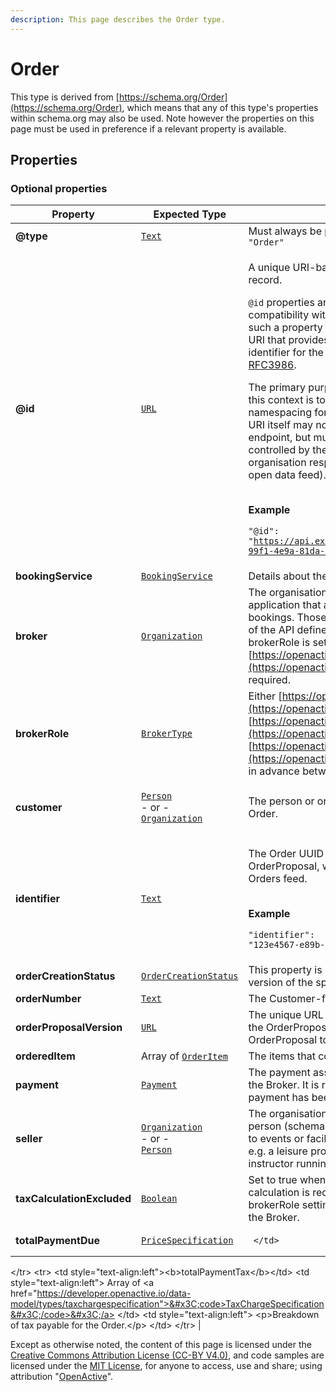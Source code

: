 ```yaml
---
description: This page describes the Order type.
---
```


# Order

This type is derived from [https://schema.org/Order](https://schema.org/Order), which means that any of this type's properties within schema.org may also be used. Note however the properties on this page must be used in preference if a relevant property is available.

## **Properties**

### **Optional properties**

| Property                   | Expected Type                                                                                                                                                                                                       | Description                                                                                                                                                                                                                                                                                                                                                                                                                                                                                                                                                                                                                                                                                                                                                                                             |
| -------------------------- | ------------------------------------------------------------------------------------------------------------------------------------------------------------------------------------------------------------------- | ------------------------------------------------------------------------------------------------------------------------------------------------------------------------------------------------------------------------------------------------------------------------------------------------------------------------------------------------------------------------------------------------------------------------------------------------------------------------------------------------------------------------------------------------------------------------------------------------------------------------------------------------------------------------------------------------------------------------------------------------------------------------------------------------------- |
| **@type**                  | [`Text`](https://schema.org/Text)                                                                                                                                                                                   | Must always be present and set to `"@type": "Order"`                                                                                                                                                                                                                                                                                                                                                                                                                                                                                                                                                                                                                                                                                                                                                    |
| **@id**                    | [`URL`](https://schema.org/URL)                                                                                                                                                                                     | <p>A unique URI-based identifier for the record.</p><p><code>@id</code> properties are used as identifiers for compatibility with JSON-LD. The value of such a property must always be an absolute URI that provides a stable globally unique identifier for the resource, as described in <a href="https://tools.ietf.org/html/rfc3986">RFC3986</a>.</p><p>The primary purpose of the URI format in this context is to provide natural namespacing for the identifier. Hence, the URI itself may not resolve to a valid endpoint, but must use a domain name controlled by the resource owner (the organisation responsible for the OpenActive open data feed).</p><p><br><strong>Example</strong></p><p><code>"@id": "https://api.example.com/orders/1a80eca5-99f1-4e9a-81da-937e5621b246"</code></p> |
| **bookingService**         | [`BookingService`](https://developer.openactive.io/data-model/types/bookingservice)                                                                                                                                 | Details about the Booking System                                                                                                                                                                                                                                                                                                                                                                                                                                                                                                                                                                                                                                                                                                                                                                        |
| **broker**                 | [`Organization`](https://developer.openactive.io/data-model/types/organization)                                                                                                                                     | The organisation or developer providing an application that allows Customers to make bookings. Those applications will be clients of the API defined in this specification. If brokerRole is set to [https://openactive.io/NoBroker](https://openactive.io/NoBroker) this is not required.                                                                                                                                                                                                                                                                                                                                                                                                                                                                                                              |
| **brokerRole**             | [`BrokerType`](https://openactive.io/BrokerType)                                                                                                                                                                    | Either [https://openactive.io/AgentBroker](https://openactive.io/AgentBroker), [https://openactive.io/ResellerBroker](https://openactive.io/ResellerBroker) or [https://openactive.io/NoBroker](https://openactive.io/NoBroker), as agreed in advance between the Broker and Seller.                                                                                                                                                                                                                                                                                                                                                                                                                                                                                                                    |
| **customer**               | <p><a href="https://developer.openactive.io/data-model/types/person"><code>Person</code></a><br>- or -<br><a href="https://developer.openactive.io/data-model/types/organization"><code>Organization</code></a></p> | The person or organization purchasing the Order.                                                                                                                                                                                                                                                                                                                                                                                                                                                                                                                                                                                                                                                                                                                                                        |
| **identifier**             | [`Text`](https://schema.org/Text)                                                                                                                                                                                   | <p>The Order UUID of the Order, OrderQuote or OrderProposal, which is required within the Orders feed.</p><p><br><strong>Example</strong></p><p><code>"identifier": "123e4567-e89b-12d3-a456-426614174000"</code></p>                                                                                                                                                                                                                                                                                                                                                                                                                                                                                                                                                                                   |
| **orderCreationStatus**    | [`OrderCreationStatus`](https://openactive.io/OrderCreationStatus)                                                                                                                                                  | This property is internal to the Broker in this version of the specification.                                                                                                                                                                                                                                                                                                                                                                                                                                                                                                                                                                                                                                                                                                                           |
| **orderNumber**            | [`Text`](https://schema.org/Text)                                                                                                                                                                                   | The Customer-facing identifier of the Order.                                                                                                                                                                                                                                                                                                                                                                                                                                                                                                                                                                                                                                                                                                                                                            |
| **orderProposalVersion**   | [`URL`](https://schema.org/URL)                                                                                                                                                                                     | The unique URL representing this version of the OrderProposal, or the version of the OrderProposal to which this Order is related.                                                                                                                                                                                                                                                                                                                                                                                                                                                                                                                                                                                                                                                                      |
| **orderedItem**            | Array of [`OrderItem`](https://developer.openactive.io/data-model/types/orderitem)                                                                                                                                  | The items that constitute the Order.                                                                                                                                                                                                                                                                                                                                                                                                                                                                                                                                                                                                                                                                                                                                                                    |
| **payment**                | [`Payment`](https://developer.openactive.io/data-model/types/payment)                                                                                                                                               | The payment associated with the Order by the Broker. It is required for cases where a payment has been taken.                                                                                                                                                                                                                                                                                                                                                                                                                                                                                                                                                                                                                                                                                           |
| **seller**                 | <p><a href="https://developer.openactive.io/data-model/types/organization"><code>Organization</code></a><br>- or -<br><a href="https://developer.openactive.io/data-model/types/person"><code>Person</code></a></p> | The organisation (schema:Organization) or person (schema:Person) providing access to events or facilities via a Booking System. e.g. a leisure provider or independent instructor running a yoga classes.                                                                                                                                                                                                                                                                                                                                                                                                                                                                                                                                                                                               |
| **taxCalculationExcluded** | [`Boolean`](https://schema.org/Boolean)                                                                                                                                                                             | Set to true when business-to-business tax calculation is required by the seller or brokerRole settings, but not supported by the Broker.                                                                                                                                                                                                                                                                                                                                                                                                                                                                                                                                                                                                                                                                |
| **totalPaymentDue**        | [`PriceSpecification`](https://developer.openactive.io/data-model/types/pricespecification)                                                                                                                         | <pre><code>  &#x3C;/td>
&#x3C;/tr>
&#x3C;tr>
  &#x3C;td style="text-align:left">&#x3C;b>totalPaymentTax&#x3C;/b>&#x3C;/td>
  &#x3C;td style="text-align:left">
    Array of &#x3C;a href="https://developer.openactive.io/data-model/types/taxchargespecification">&#x3C;code>TaxChargeSpecification&#x3C;/code>&#x3C;/a>
  &#x3C;/td>
  &#x3C;td style="text-align:left">
    &#x3C;p>Breakdown of tax payable for the Order.&#x3C;/p>
  &#x3C;/td>
&#x3C;/tr></code></pre>                                                                                                                                                                                                                                                                                                                            |

Except as otherwise noted, the content of this page is licensed under the [Creative Commons Attribution License (CC-BY V4.0)](https://creativecommons.org/licenses/by/4.0/), and code samples are licensed under the [MIT License](https://opensource.org/licenses/MIT), for anyone to access, use and share; using attribution "[OpenActive](https://www.openactive.io/)".
